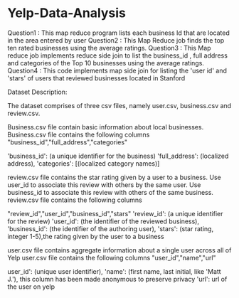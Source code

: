 # Yelp-Data-Analysis

Question1 : This map reduce program lists each business Id that are located in the area entered by user
Question2 : This Map Reduce job finds the top ten rated businesses using the average ratings.
Question3 : This Map reduce job implements reduce side join to list the business_id , full address and categories of the Top 10 businesses using the average ratings.
Question4 : This code implements map side join for listing the 'user id' and 'stars' of users that reviewed businesses located in Stanford

Dataset Description:

The dataset comprises of three csv files, namely user.csv, business.csv and review.csv.

Business.csv file contain basic information about local businesses. Business.csv file contains the following columns "business_id","full_address","categories"

'business_id': (a unique identifier for the business)
'full_address': (localized address),
'categories': [(localized category names)]

review.csv file contains the star rating given by a user to a business. Use user_id to associate this review with others by the same user. Use business_id to associate this review with others of the same business. review.csv file contains the following columns

"review_id","user_id","business_id","stars"
'review_id': (a unique identifier for the review)
'user_id': (the identifier of the reviewed business),
'business_id': (the identifier of the authoring user),
'stars': (star rating, integer 1-5),the rating given by the user to a business

user.csv file contains aggregate information about a single user across all of Yelp user.csv file contains the following columns "user_id","name","url"

user_id': (unique user identifier),
'name': (first name, last initial, like 'Matt J.'), this column has been made anonymous to preserve privacy
'url': url of the user on yelp